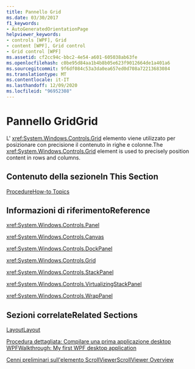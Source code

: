 ```yaml
---
title: Pannello Grid
ms.date: 03/30/2017
f1_keywords:
- AutoGeneratedOrientationPage
helpviewer_keywords:
- controls [WPF], Grid
- content [WPF], Grid control
- Grid control [WPF]
ms.assetid: cf2cc94c-bbc2-4e54-a601-605038ab63fe
ms.openlocfilehash: c0be95d84aa1b4b8b05e623f9012664de1a401a6
ms.sourcegitcommit: 9f6df084c53a3da0ea657ed0d708a72213683084
ms.translationtype: MT
ms.contentlocale: it-IT
ms.lasthandoff: 12/09/2020
ms.locfileid: "96952308"
---
```

# <a name="grid"></a><span data-ttu-id="0ca6e-102">Pannello Grid</span><span class="sxs-lookup"><span data-stu-id="0ca6e-102">Grid</span></span>
<span data-ttu-id="0ca6e-103">L' <xref:System.Windows.Controls.Grid> elemento viene utilizzato per posizionare con precisione il contenuto in righe e colonne.</span><span class="sxs-lookup"><span data-stu-id="0ca6e-103">The <xref:System.Windows.Controls.Grid> element is used to precisely position content in rows and columns.</span></span>  
  
## <a name="in-this-section"></a><span data-ttu-id="0ca6e-104">Contenuto della sezione</span><span class="sxs-lookup"><span data-stu-id="0ca6e-104">In This Section</span></span>  
 [<span data-ttu-id="0ca6e-105">Procedure</span><span class="sxs-lookup"><span data-stu-id="0ca6e-105">How-to Topics</span></span>](grid-how-to-topics.md)  
  
## <a name="reference"></a><span data-ttu-id="0ca6e-106">Informazioni di riferimento</span><span class="sxs-lookup"><span data-stu-id="0ca6e-106">Reference</span></span>  
 <xref:System.Windows.Controls.Panel>  
  
 <xref:System.Windows.Controls.Canvas>  
  
 <xref:System.Windows.Controls.DockPanel>  
  
 <xref:System.Windows.Controls.Grid>  
  
 <xref:System.Windows.Controls.StackPanel>  
  
 <xref:System.Windows.Controls.VirtualizingStackPanel>  
  
 <xref:System.Windows.Controls.WrapPanel>  
  
## <a name="related-sections"></a><span data-ttu-id="0ca6e-107">Sezioni correlate</span><span class="sxs-lookup"><span data-stu-id="0ca6e-107">Related Sections</span></span>  
 [<span data-ttu-id="0ca6e-108">Layout</span><span class="sxs-lookup"><span data-stu-id="0ca6e-108">Layout</span></span>](../advanced/layout.md)  
  
 [<span data-ttu-id="0ca6e-109">Procedura dettagliata: Compilare una prima applicazione desktop WPF</span><span class="sxs-lookup"><span data-stu-id="0ca6e-109">Walkthrough: My first WPF desktop application</span></span>](../getting-started/walkthrough-my-first-wpf-desktop-application.md)  
  
 [<span data-ttu-id="0ca6e-110">Cenni preliminari sull'elemento ScrollViewer</span><span class="sxs-lookup"><span data-stu-id="0ca6e-110">ScrollViewer Overview</span></span>](scrollviewer-overview.md)
